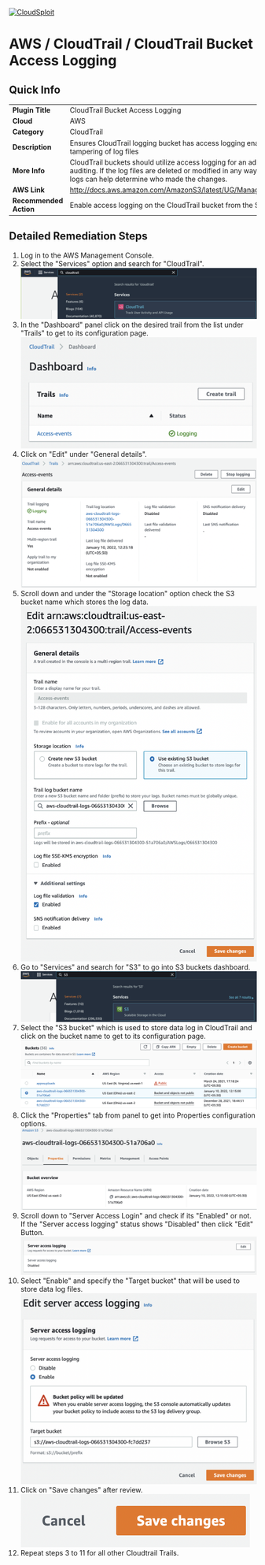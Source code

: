 [![CloudSploit](https://cloudsploit.com/img/logo-new-big-text-100.png "CloudSploit")](https://cloudsploit.com)

# AWS / CloudTrail / CloudTrail Bucket Access Logging

## Quick Info

| | |
|-|-|
| **Plugin Title** | CloudTrail Bucket Access Logging |
| **Cloud** | AWS |
| **Category** | CloudTrail |
| **Description** | Ensures CloudTrail logging bucket has access logging enabled to detect tampering of log files |
| **More Info** | CloudTrail buckets should utilize access logging for an additional layer of auditing. If the log files are deleted or modified in any way, the additional access logs can help determine who made the changes. |
| **AWS Link** | http://docs.aws.amazon.com/AmazonS3/latest/UG/ManagingBucketLogging.html |
| **Recommended Action** | Enable access logging on the CloudTrail bucket from the S3 console. |

## Detailed Remediation Steps
1. Log in to the AWS Management Console.
2. Select the "Services" option and search for "CloudTrail".</br><img src="/resources/aws/cloudtrail/cloudtrail-bucket-access-logging/step2.png"/>
3. In the "Dashboard" panel click on the desired trail from the list under "Trails" to get to its configuration page.</br> <img src="/resources/aws/cloudtrail/cloudtrail-bucket-access-logging/step3.png"/>
4. Click on "Edit" under "General details".</br><img src="/resources/aws/cloudtrail/cloudtrail-bucket-access-logging/step4.png"/>
5. Scroll down and under the "Storage location" option check the S3 bucket name which stores the log data.</br><img src="/resources/aws/cloudtrail/cloudtrail-bucket-access-logging/step5.png"/>
6. Go to "Services" and search for "S3" to go into S3 buckets dashboard.</br><img src="/resources/aws/cloudtrail/cloudtrail-bucket-access-logging/step6.png"/>
7. Select the "S3 bucket" which is used to store data log in CloudTrail and click on the bucket name to get to its configuration page.</br><img src="/resources/aws/cloudtrail/cloudtrail-bucket-access-logging/step7.png"/>
8. Click the "Properties" tab from panel to get into Properties configuration options.</br><img src="/resources/aws/cloudtrail/cloudtrail-bucket-access-logging/step8.png"/>
9. Scroll down to "Server Access Login" and check if its "Enabled" or not. If the "Server access logging" status shows "Disabled" then click "Edit" Button.</br><img src="/resources/aws/cloudtrail/cloudtrail-bucket-access-logging/step9.png"/>
10. Select "Enable" and specify the "Target bucket" that will be used to store data log files.</br><img src="/resources/aws/cloudtrail/cloudtrail-bucket-access-logging/step10.png"/>
11. Click on "Save changes" after review.</br> <img src="/resources/aws/cloudtrail/cloudtrail-bucket-access-logging/step11.png"/>
12. Repeat steps 3 to 11 for all other Cloudtrail Trails.
